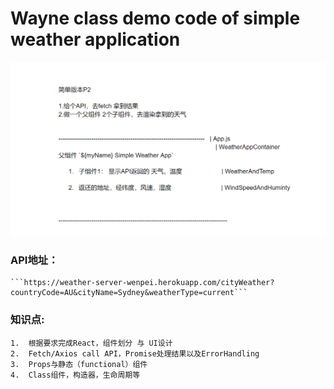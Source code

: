 # Wayne class demo code of simple weather application

![screenshot](https://github.com/JavaScriptN0ob/JR13-SimpleWeatherApp/blob/main/src/assets/%E5%BE%AE%E4%BF%A1%E5%9B%BE%E7%89%87_20210523214423.png)

### **API地址：** 
    ```https://weather-server-wenpei.herokuapp.com/cityWeather?countryCode=AU&cityName=Sydney&weatherType=current```

### 知识点: 
    1.  根据要求完成React，组件划分 与 UI设计
    2.  Fetch/Axios call API，Promise处理结果以及ErrorHandling
    3.  Props与静态（functional）组件
    4.  Class组件，构造器，生命周期等
